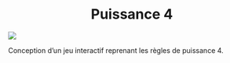 <h1 align="center" >Puissance 4</h1>

<img src="https://upload.wikimedia.org/wikipedia/commons/thumb/d/dc/Puissance4_01.svg/1181px-Puissance4_01.svg.png" />

<p>Conception d’un jeu interactif reprenant les règles de puissance 4.</p>
